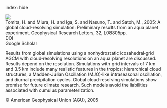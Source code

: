 index: hide

<div class="Citation">
    <div class="Citation-thumb CitationThumb-linked"  data-href="https://doi.org/10.1029/2005gl022459">
      <img src="https://static.claimspace.cloud/climate-study-static/refs/thumbs/7/Tomita_et_al_2005-thumb.png" />
    </div>

  <div class="Citation-body">
    <div class="Citation-text">Tomita, H. and Miura, H. and Iga, S. and Nasuno, T. and Satoh, M., 2005: A global cloud-resolving simulation: Preliminary results from an aqua planet experiment. <span class="Article-journal">Geophysical Research Letters, </span><span class="Article-volume">32, </span>L08805pp.</div>
    <div class="Citation-links">
      <div class="CitationLink" data-href="https://doi.org/10.1029/2005gl022459">
        <div class="CitationLink-icon CitationLink-Doi"></div>
        <div class="CitationLink-text">DOI</div>
      </div>
      <div class="CitationLink" data-href="https://scholar.google.com/scholar?q=10.1029/2005gl022459">
        <div class="CitationLink-icon CitationLink-Scholar"></div>
        <div class="CitationLink-text">Google Scholar</div>
      </div>
    </div>
  </div>
</div>

Results from global simulations using a nonhydrostatic icosahedral‐grid AGCM with cloud‐resolving resolutions on an aqua planet are discussed. Results depend on the resolution. Simulations with grid intervals of 7 km and 3.5 km include many realistic features in the tropics: hierarchical cloud structures, a Madden‐Julian Oscillation (MJO)‐like intraseasonal oscillation, and diurnal precipitation cycles. Global cloud‐resolving simulations show promise for future climate research. Such models avoid the liabilities associated with cumulus parameterization.

<div class="Citation-copy">
&copy; American Geophysical Union (AGU), 2005
</div>